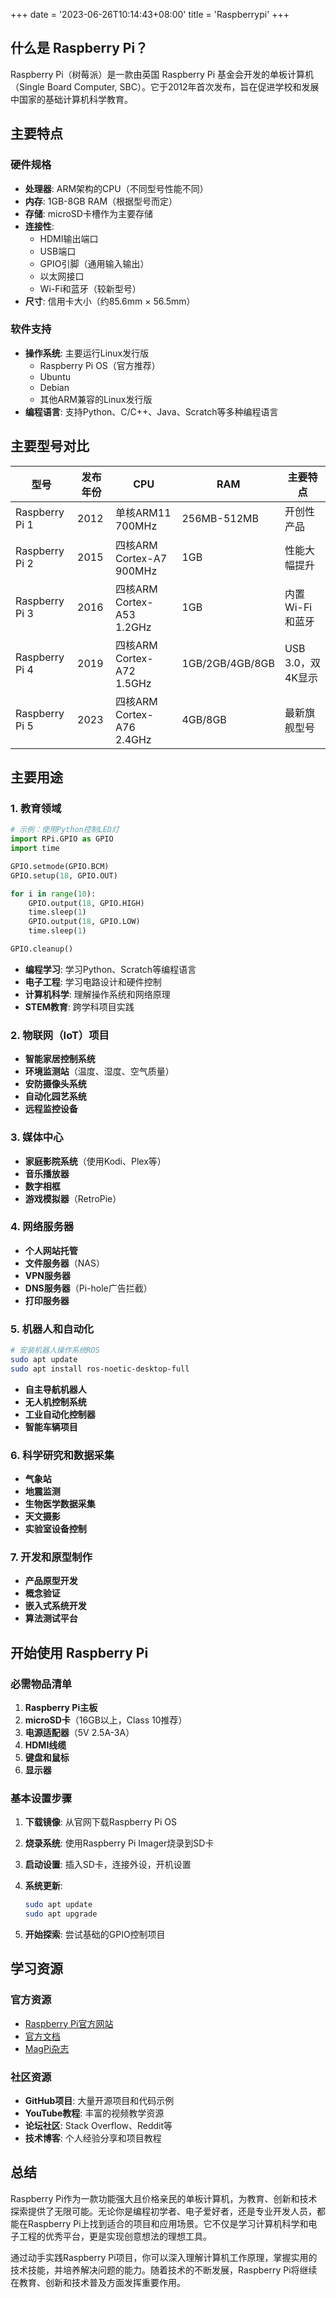 +++
date = '2023-06-26T10:14:43+08:00'
title = 'Raspberrypi'
+++

## 什么是 Raspberry Pi？

Raspberry Pi（树莓派）是一款由英国 Raspberry Pi 基金会开发的单板计算机（Single Board Computer, SBC）。它于2012年首次发布，旨在促进学校和发展中国家的基础计算机科学教育。

## 主要特点

### 硬件规格

- **处理器**: ARM架构的CPU（不同型号性能不同）
- **内存**: 1GB-8GB RAM（根据型号而定）
- **存储**: microSD卡槽作为主要存储
- **连接性**:
  - HDMI输出端口
  - USB端口
  - GPIO引脚（通用输入输出）
  - 以太网接口
  - Wi-Fi和蓝牙（较新型号）
- **尺寸**: 信用卡大小（约85.6mm × 56.5mm）

### 软件支持

- **操作系统**: 主要运行Linux发行版
  - Raspberry Pi OS（官方推荐）
  - Ubuntu
  - Debian
  - 其他ARM兼容的Linux发行版
- **编程语言**: 支持Python、C/C++、Java、Scratch等多种编程语言

## 主要型号对比

| 型号 | 发布年份 | CPU | RAM | 主要特点 |
|------|----------|-----|-----|----------|
| Raspberry Pi 1 | 2012 | 单核ARM11 700MHz | 256MB-512MB | 开创性产品 |
| Raspberry Pi 2 | 2015 | 四核ARM Cortex-A7 900MHz | 1GB | 性能大幅提升 |
| Raspberry Pi 3 | 2016 | 四核ARM Cortex-A53 1.2GHz | 1GB | 内置Wi-Fi和蓝牙 |
| Raspberry Pi 4 | 2019 | 四核ARM Cortex-A72 1.5GHz | 1GB/2GB/4GB/8GB | USB 3.0，双4K显示 |
| Raspberry Pi 5 | 2023 | 四核ARM Cortex-A76 2.4GHz | 4GB/8GB | 最新旗舰型号 |

## 主要用途

### 1. 教育领域

```python
# 示例：使用Python控制LED灯
import RPi.GPIO as GPIO
import time

GPIO.setmode(GPIO.BCM)
GPIO.setup(18, GPIO.OUT)

for i in range(10):
    GPIO.output(18, GPIO.HIGH)
    time.sleep(1)
    GPIO.output(18, GPIO.LOW)
    time.sleep(1)

GPIO.cleanup()
```

- **编程学习**: 学习Python、Scratch等编程语言
- **电子工程**: 学习电路设计和硬件控制
- **计算机科学**: 理解操作系统和网络原理
- **STEM教育**: 跨学科项目实践

### 2. 物联网（IoT）项目

- **智能家居控制系统**
- **环境监测站**（温度、湿度、空气质量）
- **安防摄像头系统**
- **自动化园艺系统**
- **远程监控设备**

### 3. 媒体中心

- **家庭影院系统**（使用Kodi、Plex等）
- **音乐播放器**
- **数字相框**
- **游戏模拟器**（RetroPie）

### 4. 网络服务器

- **个人网站托管**
- **文件服务器**（NAS）
- **VPN服务器**
- **DNS服务器**（Pi-hole广告拦截）
- **打印服务器**

### 5. 机器人和自动化

```bash
# 安装机器人操作系统ROS
sudo apt update
sudo apt install ros-noetic-desktop-full
```

- **自主导航机器人**
- **无人机控制系统**
- **工业自动化控制器**
- **智能车辆项目**

### 6. 科学研究和数据采集

- **气象站**
- **地震监测**
- **生物医学数据采集**
- **天文摄影**
- **实验室设备控制**

### 7. 开发和原型制作

- **产品原型开发**
- **概念验证**
- **嵌入式系统开发**
- **算法测试平台**

## 开始使用 Raspberry Pi

### 必需物品清单

1. **Raspberry Pi主板**
2. **microSD卡**（16GB以上，Class 10推荐）
3. **电源适配器**（5V 2.5A-3A）
4. **HDMI线缆**
5. **键盘和鼠标**
6. **显示器**

### 基本设置步骤

1. **下载镜像**: 从官网下载Raspberry Pi OS
2. **烧录系统**: 使用Raspberry Pi Imager烧录到SD卡
3. **启动设置**: 插入SD卡，连接外设，开机设置
4. **系统更新**:

   ```bash
   sudo apt update
   sudo apt upgrade
   ```

5. **开始探索**: 尝试基础的GPIO控制项目

## 学习资源

### 官方资源

- [Raspberry Pi官方网站](https://www.raspberrypi.org/)
- [官方文档](https://www.raspberrypi.org/documentation/)
- [MagPi杂志](https://magpi.raspberrypi.org/)

### 社区资源

- **GitHub项目**: 大量开源项目和代码示例
- **YouTube教程**: 丰富的视频教学资源
- **论坛社区**: Stack Overflow、Reddit等
- **技术博客**: 个人经验分享和项目教程

## 总结

Raspberry Pi作为一款功能强大且价格亲民的单板计算机，为教育、创新和技术探索提供了无限可能。无论你是编程初学者、电子爱好者，还是专业开发人员，都能在Raspberry Pi上找到适合的项目和应用场景。它不仅是学习计算机科学和电子工程的优秀平台，更是实现创意想法的理想工具。

通过动手实践Raspberry Pi项目，你可以深入理解计算机工作原理，掌握实用的技术技能，并培养解决问题的能力。随着技术的不断发展，Raspberry Pi将继续在教育、创新和技术普及方面发挥重要作用。
